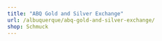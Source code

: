 ```yaml
---
title: "ABQ Gold and Silver Exchange"
url: /albuquerque/abq-gold-and-silver-exchange/
shop: Schmuck
---
```

